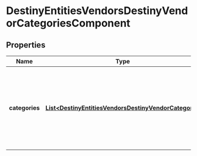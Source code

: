 
# DestinyEntitiesVendorsDestinyVendorCategoriesComponent

## Properties
Name | Type | Description | Notes
------------ | ------------- | ------------- | -------------
**categories** | [**List&lt;DestinyEntitiesVendorsDestinyVendorCategory&gt;**](DestinyEntitiesVendorsDestinyVendorCategory.md) | The list of categories for items that the vendor sells, in rendering order.  These categories each point to a \&quot;display category\&quot; in the displayCategories property of the DestinyVendorDefinition, as opposed to the other categories. |  [optional]



